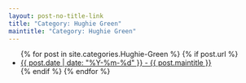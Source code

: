 ```yaml
---
layout: post-no-title-link
title: "Category: Hughie Green"
maintitle: "Category: Hughie Green"
---
```


<ul>
  {% for post in site.categories.Hughie-Green %}
    {% if post.url %}
        <li><a href="{{ post.url }}">{{ post.date | date: "%Y-%m-%d" }} - {{ post.maintitle }}</a></li>
    {% endif %}
  {% endfor %}
</ul>
